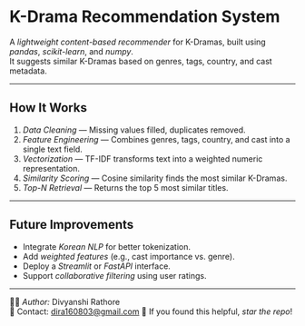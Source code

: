 #  K-Drama Recommendation System

A *lightweight content-based recommender* for K-Dramas, built using *pandas*, *scikit-learn*, and *numpy*.  
It suggests similar K-Dramas based on genres, tags, country, and cast metadata.

---

##  How It Works

1. *Data Cleaning* — Missing values filled, duplicates removed.  
2. *Feature Engineering* — Combines genres, tags, country, and cast into a single text field.  
3. *Vectorization* — TF-IDF transforms text into a weighted numeric representation.  
4. *Similarity Scoring* — Cosine similarity finds the most similar K-Dramas.  
5. *Top-N Retrieval* — Returns the top 5 most similar titles.  

---

##  Future Improvements

- Integrate *Korean NLP* for better tokenization.  
- Add *weighted features* (e.g., cast importance vs. genre).  
- Deploy a *Streamlit* or *FastAPI* interface.  
- Support *collaborative filtering* using user ratings.  

---


👨‍💻 *Author:* Divyanshi Rathore   
📧 Contact: dira160803@gmail.com
🌟 If you found this helpful, *star the repo*!

